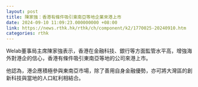 ```yaml
---
layout: post
title: 陳家強：香港有條件吸引東南亞等地企業來港上市
date: 2024-09-10 11:09:23.000000000 +08:00
link: https://news.rthk.hk/rthk/ch/component/k2/1770025-20240910.htm
categories: rthk
---
```


Welab董事局主席陳家強表示，香港在金融科技、銀行等方面監管水平高，增強海外對港企的信心，香港有條件吸引東南亞等地的公司來港上市。

他認為，港企應積極參與東南亞市場，除了善用自身金融優勢，亦可將大灣區的創新科技與當地的人口紅利相結合。
